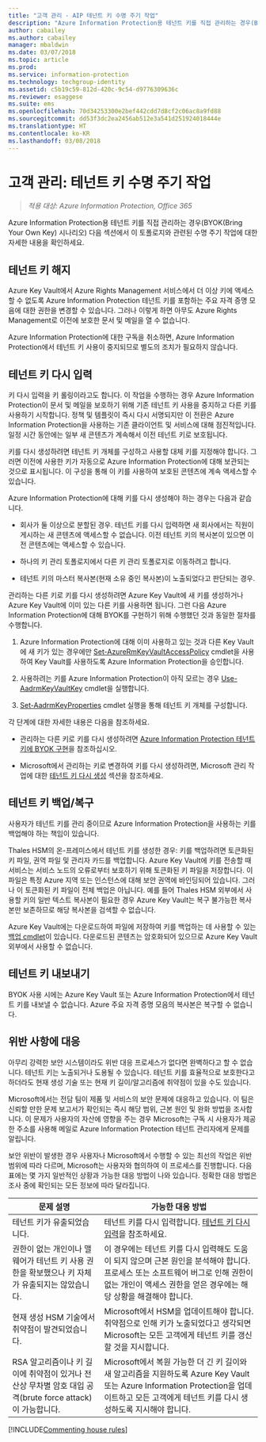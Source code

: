 ```yaml
---
title: "고객 관리 - AIP 테넌트 키 수명 주기 작업"
description: "Azure Information Protection용 테넌트 키를 직접 관리하는 경우(BYOK(Bring Your Own Key) 시나리오)와 관련된 수명 주기 작업에 대한 정보를 제공합니다."
author: cabailey
ms.author: cabailey
manager: mbaldwin
ms.date: 03/07/2018
ms.topic: article
ms.prod: 
ms.service: information-protection
ms.technology: techgroup-identity
ms.assetid: c5b19c59-812d-420c-9c54-d9776309636c
ms.reviewer: esaggese
ms.suite: ems
ms.openlocfilehash: 70d34253300e2bef442cdd7d8cf2c06ac8a9fd88
ms.sourcegitcommit: dd53f3dc2ea2456ab512e3a541d251924018444e
ms.translationtype: HT
ms.contentlocale: ko-KR
ms.lasthandoff: 03/08/2018
---
```

# <a name="customer-managed-tenant-key-life-cycle-operations"></a>고객 관리: 테넌트 키 수명 주기 작업

>*적용 대상: Azure Information Protection, Office 365*

Azure Information Protection용 테넌트 키를 직접 관리하는 경우(BYOK(Bring Your Own Key) 시나리오) 다음 섹션에서 이 토폴로지와 관련된 수명 주기 작업에 대한 자세한 내용을 확인하세요.

## <a name="revoke-your-tenant-key"></a>테넌트 키 해지
Azure Key Vault에서 Azure Rights Management 서비스에서 더 이상 키에 액세스할 수 없도록 Azure Information Protection 테넌트 키를 포함하는 주요 자격 증명 모음에 대한 권한을 변경할 수 있습니다. 그러나 이렇게 하면 아무도 Azure Rights Management로 이전에 보호한 문서 및 메일을 열 수 없습니다.

Azure Information Protection에 대한 구독을 취소하면, Azure Information Protection에서 테넌트 키 사용이 중지되므로 별도의 조치가 필요하지 않습니다.

## <a name="rekey-your-tenant-key"></a>테넌트 키 다시 입력
키 다시 입력을 키 롤링이라고도 합니다. 이 작업을 수행하는 경우 Azure Information Protection이 문서 및 메일을 보호하기 위해 기존 테넌트 키 사용을 중지하고 다른 키를 사용하기 시작합니다. 정책 및 템플릿이 즉시 다시 서명되지만 이 전환은 Azure Information Protection을 사용하는 기존 클라이언트 및 서비스에 대해 점진적입니다. 일정 시간 동안에는 일부 새 콘텐츠가 계속해서 이전 테넌트 키로 보호됩니다.

키를 다시 생성하려면 테넌트 키 개체를 구성하고 사용할 대체 키를 지정해야 합니다. 그러면 이전에 사용한 키가 자동으로 Azure Information Protection에 대해 보관되는 것으로 표시됩니다. 이 구성을 통해 이 키를 사용하여 보호된 콘텐츠에 계속 액세스할 수 있습니다.

Azure Information Protection에 대해 키를 다시 생성해야 하는 경우는 다음과 같습니다.

- 회사가 둘 이상으로 분할된 경우. 테넌트 키를 다시 입력하면 새 회사에서는 직원이 게시하는 새 콘텐츠에 액세스할 수 없습니다. 이전 테넌트 키의 복사본이 있으면 이전 콘텐츠에는 액세스할 수 있습니다.

- 하나의 키 관리 토폴로지에서 다른 키 관리 토폴로지로 이동하려고 합니다. 

- 테넌트 키의 마스터 복사본(현재 소유 중인 복사본)이 노출되었다고 판단되는 경우.

관리하는 다른 키로 키를 다시 생성하려면 Azure Key Vault에 새 키를 생성하거나 Azure Key Vault에 이미 있는 다른 키를 사용하면 됩니다. 그런 다음 Azure Information Protection에 대해 BYOK를 구현하기 위해 수행했던 것과 동일한 절차를 수행합니다.

1. Azure Information Protection에 대해 이미 사용하고 있는 것과 다른 Key Vault에 새 키가 있는 경우에만 [Set-AzureRmKeyVaultAccessPolicy](/powershell/module/azurerm.keyvault/set-azurermkeyvaultaccesspolicy) cmdlet을 사용하여 Key Vault를 사용하도록 Azure Information Protection을 승인합니다.

2. 사용하려는 키를 Azure Information Protection이 아직 모르는 경우 [Use-AadrmKeyVaultKey](/powershell/module/aadrm/use-aadrmkeyvaultkey) cmdlet을 실행합니다.

3. [Set-AadrmKeyProperties](/powershell/module/aadrm/set-aadrmkeyproperties) cmdlet 실행을 통해 테넌트 키 개체를 구성합니다.

각 단계에 대한 자세한 내용은 다음을 참조하세요.

- 관리하는 다른 키로 키를 다시 생성하려면 [Azure Information Protection 테넌트 키에 BYOK 구현](../plan-design/plan-implement-tenant-key.md#implementing-byok-for-your-azure-information-protection-tenant-key)을 참조하십시오.

- Microsoft에서 관리하는 키로 변경하여 키를 다시 생성하려면, Microsoft 관리 작업에 대한 [테넌트 키 다시 생성](operations-microsoft-managed-tenant-key.md#rekey-your-tenant-key) 섹션을 참조하세요.

## <a name="backup-and-recover-your-tenant-key"></a>테넌트 키 백업/복구
사용자가 테넌트 키를 관리 중이므로 Azure Information Protection을 사용하는 키를 백업해야 하는 책임이 있습니다. 

Thales HSM의 온-프레미스에서 테넌트 키를 생성한 경우: 키를 백업하려면 토큰화된 키 파일, 권역 파일 및 관리자 카드를 백업합니다. Azure Key Vault에 키를 전송할 때 서비스는 서비스 노드의 오류로부터 보호하기 위해 토큰화된 키 파일을 저장합니다. 이 파일은 특정 Azure 지역 또는 인스턴스에 대해 보안 권역에 바인딩되어 있습니다. 그러나 이 토큰화된 키 파일이 전체 백업은 아닙니다. 예를 들어 Thales HSM 외부에서 사용할 키의 일반 텍스트 복사본이 필요한 경우 Azure Key Vault는 복구 불가능한 복사본만 보존하므로 해당 복사본을 검색할 수 없습니다.

Azure Key Vault에는 다운로드하여 파일에 저장하여 키를 백업하는 데 사용할 수 있는 [백업 cmdlet](/powershell/module/azurerm.keyvault/Backup-AzureKeyVaultKey)이 있습니다. 다운로드된 콘텐츠는 암호화되어 있으므로 Azure Key Vault 외부에서 사용할 수 없습니다. 

## <a name="export-your-tenant-key"></a>테넌트 키 내보내기
BYOK 사용 시에는 Azure Key Vault 또는 Azure Information Protection에서 테넌트 키를 내보낼 수 없습니다. Azure 주요 자격 증명 모음의 복사본은 복구할 수 없습니다. 

## <a name="respond-to-a-breach"></a>위반 사항에 대응
아무리 강력한 보안 시스템이라도 위반 대응 프로세스가 없다면 완벽하다고 할 수 없습니다. 테넌트 키는 노출되거나 도용될 수 있습니다. 테넌트 키를 효율적으로 보호한다고 하더라도 현재 생성 기술 또는 현재 키 길이/알고리즘에 취약점이 있을 수도 있습니다.

Microsoft에서는 전담 팀이 제품 및 서비스의 보안 문제에 대응하고 있습니다. 이 팀은 신뢰할 만한 문제 보고서가 확인되는 즉시 해당 범위, 근본 원인 및 완화 방법을 조사합니다. 이 문제가 사용자의 자산에 영향을 주는 경우 Microsoft는 구독 시 사용자가 제공한 주소를 사용해 메일로 Azure Information Protection 테넌트 관리자에게 문제를 알립니다.

보안 위반이 발생한 경우 사용자나 Microsoft에서 수행할 수 있는 최선의 작업은 위반 범위에 따라 다르며, Microsoft는 사용자와 협의하여 이 프로세스를 진행합니다. 다음 표에는 몇 가지 일반적인 상황과 가능한 대응 방법이 나와 있습니다. 정확한 대응 방법은 조사 중에 확인되는 모든 정보에 따라 달라집니다.

|문제 설명|가능한 대응 방법|
|------------------------|-------------------|
|테넌트 키가 유출되었습니다.|테넌트 키를 다시 입력합니다. [테넌트 키 다시 입력](#rekey-your-tenant-key)을 참조하세요.|
|권한이 없는 개인이나 맬웨어가 테넌트 키 사용 권한을 확보했으나 키 자체가 유출되지는 않았습니다.|이 경우에는 테넌트 키를 다시 입력해도 도움이 되지 않으며 근본 원인을 분석해야 합니다. 프로세스 또는 소프트웨어 버그로 인해 권한이 없는 개인이 액세스 권한을 얻은 경우에는 해당 상황을 해결해야 합니다.|
|현재 생성 HSM 기술에서 취약점이 발견되었습니다.|Microsoft에서 HSM을 업데이트해야 합니다. 취약점으로 인해 키가 노출되었다고 생각되면 Microsoft는 모든 고객에게 테넌트 키를 갱신할 것을 지시합니다.|
|RSA 알고리즘이나 키 길이에 취약점이 있거나 전산상 무차별 암호 대입 공격(brute force attack)이 가능합니다.|Microsoft에서 복원 가능한 더 긴 키 길이와 새 알고리즘을 지원하도록 Azure Key Vault 또는 Azure Information Protection을 업데이트하고 모든 고객에게 테넌트 키를 다시 생성하도록 지시해야 합니다.|

[!INCLUDE[Commenting house rules](../includes/houserules.md)]

